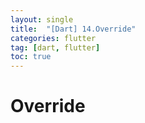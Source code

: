 ```yaml
---
layout: single
title:  "[Dart] 14.Override"
categories: flutter
tag: [dart, flutter]
toc: true
---
```


# Override

